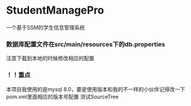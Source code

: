 # StudentManagePro
一个基于SSM的学生信息管理系统
### 数据库配置文件在src/main/resources下的db.properties
注意下载到本地的时候修改相应的配置
### ！！重点
本项目我使用的是mysql 8.0，要是使用版本和我的不一样的小伙伴记得改一下pom.xml里面相应的版本号配置
测试SourceTree
